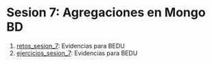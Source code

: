 # Sesion 7: Agregaciones en Mongo BD

1. [retos_sesion_7](https://github.com/LIZZETHGOMEZ/BEDU-Santander-2021/tree/main/Introduccion%20a%20Bases%20de%20Datos/sesion_7/retos_sesion_7): Evidencias para BEDU
2. [ejercicios_sesion_7](https://github.com/LIZZETHGOMEZ/BEDU-Santander-2021/tree/main/Introduccion%20a%20Bases%20de%20Datos/sesion_7/ejercicios_sesion_7): Evidencias para BEDU
